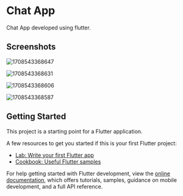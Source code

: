 # Chat App

Chat App developed using flutter.

## Screenshots

 
 
![1708543368647](https://github.com/asheesh20/chat_app/assets/98988175/b36e0f23-6e64-493a-afd5-6e0480da4858)

![1708543368631](https://github.com/asheesh20/chat_app/assets/98988175/71f925a9-ed1d-4626-93e2-189f10fe261b)

![1708543368606](https://github.com/asheesh20/chat_app/assets/98988175/910a2692-2838-4a78-a946-92b53cc45e05)

![1708543368587](https://github.com/asheesh20/chat_app/assets/98988175/a1ed8b02-545c-49e8-9d86-00627542dfdb)


## Getting Started

This project is a starting point for a Flutter application.

A few resources to get you started if this is your first Flutter project:

- [Lab: Write your first Flutter app](https://docs.flutter.dev/get-started/codelab)
- [Cookbook: Useful Flutter samples](https://docs.flutter.dev/cookbook)

For help getting started with Flutter development, view the
[online documentation](https://docs.flutter.dev/), which offers tutorials,
samples, guidance on mobile development, and a full API reference.





